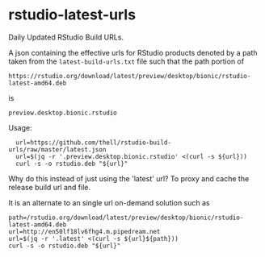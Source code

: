 # rstudio-latest-urls
Daily Updated RStudio Build URLs.

A json containing the effective urls for RStudio products denoted by a path taken from
the `latest-build-urls.txt` file such that the path portion of

`https://rstudio.org/download/latest/preview/desktop/bionic/rstudio-latest-amd64.deb`

is

`preview.desktop.bionic.rstudio`

Usage:
```
  url=https://github.com/thell/rstudio-build-urls/raw/master/latest.json
  url=$(jq -r '.preview.desktop.bionic.rstudio' <(curl -s ${url}))
  curl -s -o rstudio.deb "${url}"
```

Why do this instead of just using the 'latest' url? To proxy and cache the release build url and file.

It is an alternate to an single url on-demand solution such as

```
path=/rstudio.org/download/latest/preview/desktop/bionic/rstudio-latest-amd64.deb
url=http://en50lf18lv6fhg4.m.pipedream.net
url=$(jq -r '.latest' <(curl -s ${url}${path}))
curl -s -o rstudio.deb "${url}"
```
